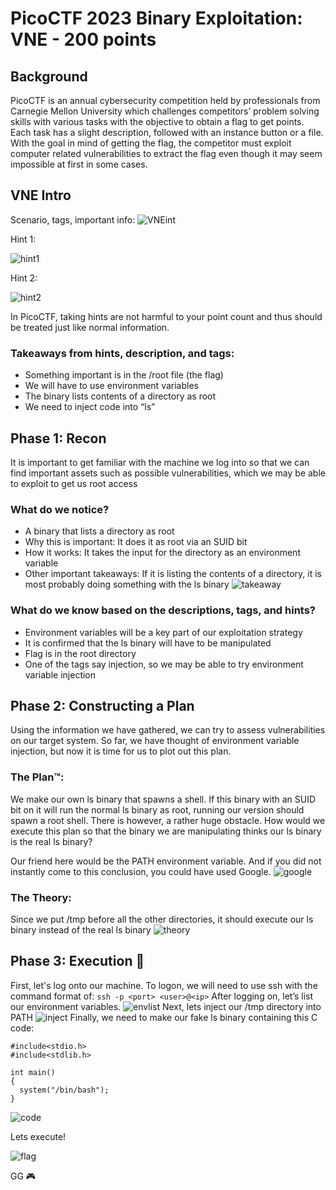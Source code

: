 # PicoCTF 2023 Binary Exploitation: VNE - 200 points 

## Background 
PicoCTF is an annual cybersecurity competition held by professionals from Carnegie Mellon University which challenges competitors’ problem solving skills with various tasks with the objective to obtain a flag to get points. Each task has a slight description, followed with an instance button or a file. With the goal in mind of getting the flag, the competitor must exploit computer related vulnerabilities to extract the flag even though it may seem impossible at first in some cases.

## VNE Intro 
Scenario, tags, important info:
![VNEint](https://cdn.discordapp.com/attachments/803021452797411348/1087106751482052678/Screenshot_2023-03-17_180427.png)

Hint 1:

![hint1](https://cdn.discordapp.com/attachments/803021452797411348/1087107703677128774/Screenshot_2023-03-17_180633.png)

Hint 2:

![hint2](https://cdn.discordapp.com/attachments/803021452797411348/1087107780730695730/image.png)

In PicoCTF, taking hints are not harmful to your point count and thus should be treated just like normal information.

### Takeaways from hints, description, and tags: 
* Something important is in the /root file (the flag)
* We will have to use environment variables
* The binary lists contents of a directory as root
* We need to inject code into “ls”

## Phase 1: Recon 
It is important to get familiar with the machine we log into so that we can find important assets such as possible vulnerabilities, which we may be able to exploit to get us root access

### What do we notice? 
* A binary that lists a directory as root
* Why this is important: It does it as root via an SUID bit
* How it works: It takes the input for the directory as an environment variable
* Other important takeaways: If it is listing the contents of a directory, it is most probably doing something with the ls binary
![takeaway](https://cdn.discordapp.com/attachments/803021452797411348/1087108757596667984/Screenshot_2023-03-19_130242.png)

### What do we know based on the descriptions,  tags, and hints? ###
* Environment variables will be a key part of our exploitation strategy
* It is confirmed that the ls binary will have to be manipulated
* Flag is in the root directory
* One of the tags say injection, so we may be able to try environment variable injection

## Phase 2: Constructing a Plan 
Using the information we have gathered, we can try to assess vulnerabilities on our target system. So far, we have thought of environment variable injection, but now it is time for us to plot out this plan.

### The Plan™: 
We make our own ls binary that spawns a shell. If this binary with an SUID bit on it will run the normal ls binary as root, running our version should spawn a root shell. There is however, a rather huge obstacle. How would we execute this plan so that the binary we are manipulating thinks our ls binary is the real ls binary?

Our friend here would be the PATH environment variable. And if you did not instantly come to this conclusion, you could have used Google.
![google](https://cdn.discordapp.com/attachments/803021452797411348/1087109722798309376/Screenshot_2023-03-19_122151.png)

### The Theory: 
Since we put /tmp before all the other directories, it should execute our ls binary instead of the real ls binary
![theory](https://cdn.discordapp.com/attachments/803021452797411348/1087110292078604378/image.png)

## Phase 3: Execution 🧀
First, let's log onto our machine. To logon, we will need to use ssh with the command format of: 
`ssh -p <port> <user>@<ip>`
After logging on, let’s list our environment variables. 
![envlist](https://cdn.discordapp.com/attachments/803021452797411348/1087097188242432091/image.png)
Next, lets inject our /tmp directory into PATH
![inject](https://cdn.discordapp.com/attachments/803021452797411348/1087097080415268964/image.png)
Finally, we need to make our fake ls binary containing this C code:
```
#include<stdio.h>
#include<stdlib.h>

int main()
{
  system("/bin/bash");
}
```
![code](https://cdn.discordapp.com/attachments/803021452797411348/1087112060111966288/Screenshot_2023-03-19_130533.png)

Lets execute!

![flag](https://cdn.discordapp.com/attachments/803021452797411348/1087113134826864750/image.png)

GG 🎮


